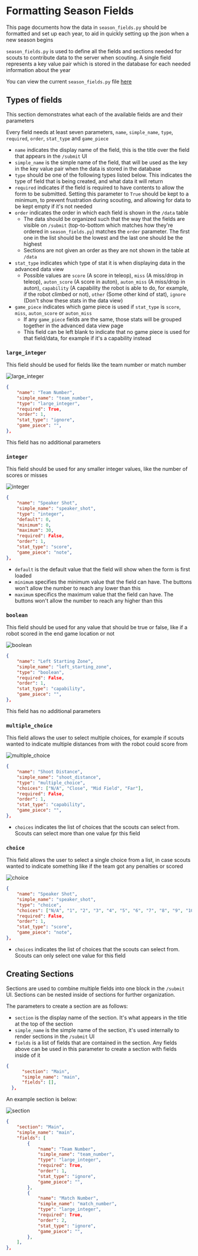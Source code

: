 # Formatting Season Fields

This page documents how the data in `season_fields.py` should be formatted and set up each year, to aid in quickly setting up the json when a new season begins

`season_fields.py` is used to define all the fields and sections needed for scouts to contribute data to the server when scouting. A single field represents a key value pair which is stored in the database for each needed information about the year

You can view the current `season_fields.py` file [here](https://github.com/FRC-Team3484/open-scouting/blob/main/scouting/main/season_fields.py)

## Types of fields
This section demonstrates what each of the available fields are and their parameters

Every field needs at least seven parameters, `name`, `simple_name`, `type`, `required`, `order`, `stat_type` and `game_piece`
- `name` indicates the display name of the field, this is the title over the field that appears in the `/submit` UI
- `simple_name` is the simple name of the field, that will be used as the key in the key value pair when the data is stored in the database
- `type` should be one of the following types listed below. This indicates the type of field that is being created, and what data it will return
- `required` indicates if the field is required to have contents to allow the form to be submitted. Setting this parameter to `True` should be kept to a minimum, to prevent frustration during scouting, and allowing for data to be kept empty if it's not needed
- `order` indicates the order in which each field is shown in the `/data` table
  - The data should be organized such that the way that the fields are visible on `/submit` (top-to-bottom which matches how they're ordered in `season_fields.py`) matches the `order` parameter. The first one in the list should be the lowest and the last one should be the highest
  - Sections are not given an order as they are not shown in the table at `/data`
- `stat_type` indicates which type of stat it is when displaying data in the advanced data view
    - Possible values are `score` (A score in teleop), `miss` (A miss/drop in teleop), `auton_score` (A score in auton), `auton_miss` (A miss/drop in auton), `capability` (A capability the robot is able to do, for example, if the robot climbed or not), `other` (Some other kind of stat), `ignore` (Don't show these stats in the data view)
- `game_piece` indicates which game piece is used if `stat_type` is `score`, `miss`, `auton_score` or `auton_miss`
    - If any `game_piece` fields are the same, those stats will be grouped together in the advanced data view page
    - This field can be left blank to indicate that no game piece is used for that field/data, for example if it's a capability instead

### `large_integer`
This field should be used for fields like the team number or match number

![large_integer](./images/formatting_season_fields/large_integer.png)

```json
{
    "name": "Team Number",
    "simple_name": "team_number",
    "type": "large_integer",
    "required": True,
    "order": 1,
    "stat_type": "ignore",
    "game_piece": "",
},
```

This field has no additional parameters

### `integer`
This field should be used for any smaller integer values, like the number of scores or misses

![integer](./images/formatting_season_fields/integer.png)

```json
{
    "name": "Speaker Shot",
    "simple_name": "speaker_shot",
    "type": "integer",
    "default": 0,
    "minimum": 0,
    "maximum": 30,
    "required": False,
    "order": 1,
    "stat_type": "score",
    "game_piece": "note",
},
```

- `default` is the default value that the field will show when the form is first loaded
- `minimum` specifies the minimum value that the field can have. The buttons won't allow the number to reach any lower than this
- `maximum` specifics the maximum value that the field can have. The buttons won't allow the number to reach any higher than this

### `boolean`
This field should be used for any value that should be true or false, like if a robot scored in the end game location or not

![boolean](./images/formatting_season_fields/boolean.png)

```json
{
    "name": "Left Starting Zone",
    "simple_name": "left_starting_zone",
    "type": "boolean",
    "required": False,
    "order": 1,
    "stat_type": "capability",
    "game_piece": "",
},
```

This field has no additional parameters

### `multiple_choice`
This field allows the user to select multiple choices, for example if scouts wanted to indicate multiple distances from with the robot could score from

![multiple_choice](./images/formatting_season_fields/multiple_choice.png)

```json
{
    "name": "Shoot Distance",
    "simple_name": "shoot_distance",
    "type": "multiple_choice",
    "choices": ["N/A", "Close", "Mid Field", "Far"],
    "required": False,
    "order": 1,
    "stat_type": "capability",
    "game_piece": "",
},
```

- `choices` indicates the list of choices that the scouts can select from. Scouts can select more than one value fpr this field

### `choice`
This field allows the user to select a single choice from a list, in case scouts wanted to indicate something like if the team got any penalties or scored

![choice](./images/formatting_season_fields/choice.png)

```json
{
    "name": "Speaker Shot",
    "simple_name": "speaker_shot",
    "type": "choice",
    "choices": ["N/A", "1", "2", "3", "4", "5", "6", "7", "8", "9", "10"],
    "required": False,
    "order": 1,
    "stat_type": "score",
    "game_piece": "note",
},
```

- `choices` indicates the list of choices that the scouts can select from. Scouts can only select one value for this field

## Creating Sections
Sections are used to combine multiple fields into one block in the `/submit` UI. Sections can be nested inside of sections for further organization.

The parameters to create a section are as follows:
- `section` is the display name of the section. It's what appears in the title at the top of the section
- `simple_name` is the simple name of the section, it's used internally to render sections in the `/submit` UI
- `fields` is a list of fields that are contained in the section. Any fields above can be used in this parameter to create a section with fields inside of it

```json
{
      "section": "Main",
      "simple_name": "main",
      "fields": [],
  },
```

An example section is below:

![section](./images/formatting_season_fields/section.png)

```json
{
    "section": "Main",
    "simple_name": "main",
    "fields": [
        {
            "name": "Team Number",
            "simple_name": "team_number",
            "type": "large_integer",
            "required": True,
            "order": 1,
            "stat_type": "ignore",
            "game_piece": "",
        },
        {
            "name": "Match Number",
            "simple_name": "match_number",
            "type": "large_integer",
            "required": True,
            "order": 2,
            "stat_type": "ignore",
            "game_piece": "",
        },
    ],
},
```

